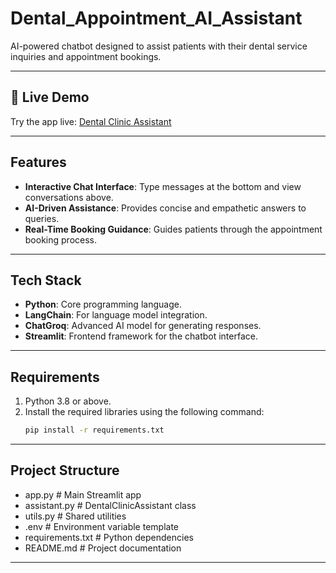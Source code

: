 # Dental_Appointment_AI_Assistant
AI-powered chatbot designed to assist patients with their dental service inquiries and appointment bookings.

---

## 🚀 Live Demo
Try the app live: [Dental Clinic Assistant](https://dentaaiassistant.streamlit.app/)

---

## Features
- **Interactive Chat Interface**: Type messages at the bottom and view conversations above.
- **AI-Driven Assistance**: Provides concise and empathetic answers to queries.
- **Real-Time Booking Guidance**: Guides patients through the appointment booking process.

---

## Tech Stack
- **Python**: Core programming language.
- **LangChain**: For language model integration.
- **ChatGroq**: Advanced AI model for generating responses.
- **Streamlit**: Frontend framework for the chatbot interface.

---

## Requirements
1. Python 3.8 or above.
2. Install the required libraries using the following command:
   ```bash
   pip install -r requirements.txt

---

## Project Structure
- app.py             # Main Streamlit app
- assistant.py       # DentalClinicAssistant class
- utils.py           # Shared utilities
- .env               # Environment variable template
- requirements.txt   # Python dependencies
- README.md          # Project documentation

---
